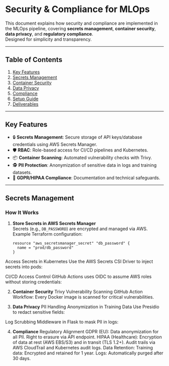 # Security & Compliance for MLOps

This document explains how security and compliance are implemented in the MLOps pipeline, covering **secrets management**, **container security**, **data privacy**, and **regulatory compliance**.  
Designed for simplicity and transparency.

---

## Table of Contents
1. [Key Features](#key-features)
2. [Secrets Management](#secrets-management)
3. [Container Security](#container-security)
4. [Data Privacy](#data-privacy)
5. [Compliance](#compliance)
6. [Setup Guide](#setup-guide)
7. [Deliverables](#deliverables)

---

## Key Features
- 🔒 **Secrets Management**: Secure storage of API keys/database credentials using AWS Secrets Manager.
- 🛡️ **RBAC**: Role-based access for CI/CD pipelines and Kubernetes.
- 📦 **Container Scanning**: Automated vulnerability checks with Trivy.
- 🕵️ **PII Protection**: Anonymization of sensitive data in logs and training datasets.
- 📜 **GDPR/HIPAA Compliance**: Documentation and technical safeguards.

---

## Secrets Management

### How It Works
1. **Store Secrets in AWS Secrets Manager**  
   Secrets (e.g., `DB_PASSWORD`) are encrypted and managed via AWS.  
   Example Terraform configuration:
   ```hcl
   resource "aws_secretsmanager_secret" "db_password" {
     name = "prod/db_password"
   }

  Access Secrets in Kubernetes
    Use the AWS Secrets CSI Driver to inject secrets into pods:

  CI/CD Access Control
    GitHub Actions uses OIDC to assume AWS roles without storing credentials:

2. **Container Security**
Trivy Vulnerability Scanning
GitHub Action Workflow:
Every Docker image is scanned for critical vulnerabilities.

3. **Data Privacy**
PII Handling
Anonymization in Training Data
Use Presidio to redact sensitive fields:

Log Scrubbing
Middleware in Flask to mask PII in logs:

4. **Compliance**
Regulatory Alignment
GDPR (EU):
Data anonymization for all PII.
Right to erasure via API endpoint.
HIPAA (Healthcare):
Encryption of data at rest (AWS EBS/S3) and in transit (TLS 1.2+).
Audit trails via AWS CloudTrail and Kubernetes audit logs.
Data Retention:
Training data: Encrypted and retained for 1 year.
Logs: Automatically purged after 30 days.